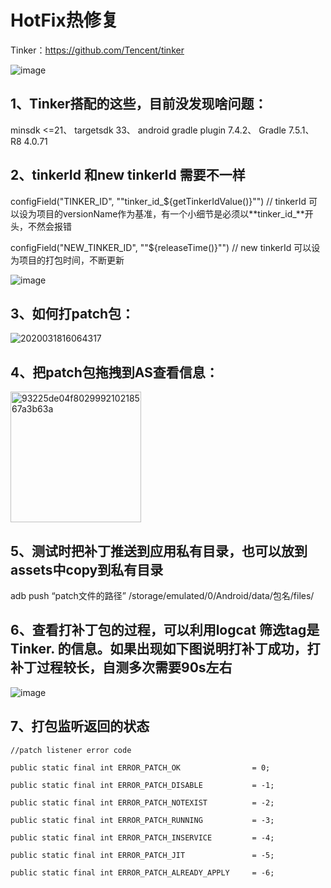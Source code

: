 # HotFix热修复

Tinker：https://github.com/Tencent/tinker

![image](https://github.com/gaoleicoding/HotFix/assets/16413477/89c0de8c-aabf-467a-9a97-058b80d3fc41)

## 1、Tinker搭配的这些，目前没发现啥问题：

minsdk <=21、
targetsdk 33、
android gradle plugin 7.4.2、
Gradle 7.5.1、
R8 4.0.71

## 2、tinkerId 和new tinkerId 需要不一样

configField("TINKER_ID", "\"tinker_id_${getTinkerIdValue()}\"") // tinkerId 可以设为项目的versionName作为基准，有一个小细节是必须以**tinker_id_**开头，不然会报错

configField("NEW_TINKER_ID", "\"${releaseTime()}\"") // new tinkerId 可以设为项目的打包时间，不断更新

![image](https://github.com/gaoleicoding/HotFix/assets/16413477/f9e90ce6-953c-4f61-8640-6da63739112d)

## 3、如何打patch包：

![2020031816064317](https://github.com/gaoleicoding/HotFix/assets/16413477/7fb2ea63-371f-4a96-a32d-b46b616bace5)

## 4、把patch包拖拽到AS查看信息：

<img width="209" alt="93225de04f802999210218567a3b63a" src="https://github.com/gaoleicoding/HotFix/assets/16413477/c716e90c-c0ec-4bf8-aa5f-a109d23b20bb">

## 5、测试时把补丁推送到应用私有目录，也可以放到assets中copy到私有目录

adb push “patch文件的路径” /storage/emulated/0/Android/data/包名/files/

## 6、查看打补丁包的过程，可以利用logcat  筛选tag是 Tinker. 的信息。如果出现如下图说明打补丁成功，打补丁过程较长，自测多次需要90s左右

![image](https://github.com/gaoleicoding/HotFix/assets/16413477/0b5d53d7-88bd-48a1-ac95-4b56f45b4dc9)

## 7、打包监听返回的状态

    //patch listener error code
    
    public static final int ERROR_PATCH_OK                = 0;
    
    public static final int ERROR_PATCH_DISABLE           = -1;
    
    public static final int ERROR_PATCH_NOTEXIST          = -2;
    
    public static final int ERROR_PATCH_RUNNING           = -3;
    
    public static final int ERROR_PATCH_INSERVICE         = -4;
    
    public static final int ERROR_PATCH_JIT               = -5;
    
    public static final int ERROR_PATCH_ALREADY_APPLY     = -6;

    


